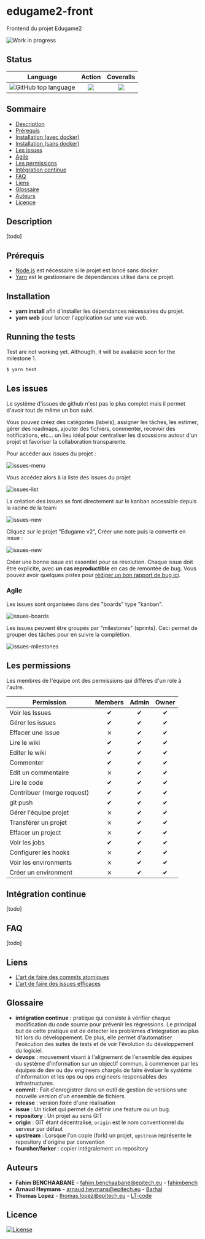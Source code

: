 # edugame2-front
Frontend du projet Edugame2

![Work in progress](http://www.repostatus.org/badges/latest/wip.svg)

## Status

| Language | Action | Coveralls |
|:--------:|:------:|:---------:|
| ![GitHub top language](https://img.shields.io/github/languages/top/Edugame-Team/edugame2-front) | ![](https://img.shields.io/github/workflow/status/Edugame-Team/edugame2-front/CICD/master) | ![](https://img.shields.io/github/workflow/status/Edugame-Team/edugame2-front/CICD/blabla) |

## Sommaire

- [Description](#description)
- [Prérequis](#prérequis)
- [Installation (avec docker)](#installation-avec-docker)
- [Installation (sans docker)](#installation-sans-docker)
- [Les issues](#les-issues)
- [Agile](#agile)
- [Les permissions](#les-permissions)
- [Intégration continue](#intégration-continue)
- [FAQ](#FAQ)
- [Liens](#liens)
- [Glossaire](#glossaire)
- [Auteurs](#auteurs)
- [Licence](#licence)

## Description

[todo]

## Prérequis

 - [Node.js](https://nodejs.org/en/) est nécessaire si le projet est lancé sans docker.
 - [Yarn](https://classic.yarnpkg.com/fr/docs/install/#windows-stable) est le gestionnaire de dépendances utilisé dans ce projet.

## Installation

 - **yarn install** afin d'installer les dépendances nécessaires du projet.
 - **yarn web** pour lancer l'application sur une vue web.

## Running the tests

Test are not working yet. Althougth, it will be available soon for the milestone 1.

```bash
$ yarn test
```

## Les issues

Le système d'issues de github n'est pas le plus complet mais il permet d'avoir tout de même un bon suivi.

Vous pouvez créez des catégories (labels), assigner les tâches, les estimer, gérer des roadmaps, ajouter des fichiers, commenter, recevoir des notifications, etc... un lieu idéal pour centraliser les discussions autour d'un projet et favoriser la collaboration transparente.

Pour accéder aux issues du projet :

![issues-menu](./.github/img/project-issues.png)

Vous accédez alors à la liste des issues du projet

![issues-list](./.github/img/issues-list.png)

La création des issues se font directement sur le kanban accessible depuis la racine de la team:

![issues-new](./.github/img/project-kanban.png)

Cliquez sur le projet "Edugame v2", Créer une note puis la convertir en issue :

![issues-new](./.github/img/issues-create.png)

Créer une bonne issue est essentiel pour sa résolution. Chaque issue doit être explicite, avec **un cas reproductible** en cas de remontée de bug. Vous pouvez avoir quelques pistes pour [rédiger un bon rapport de bug ici](http://blogtorop.fr/comment-faire-un-bon-rapport-de-bug/).

### Agile

Les issues sont organisées dans des "boards" type "kanban".

![issues-boards](./.github/img/issues-kanban.png)

Les issues peuvent être groupés par "milestones" (sprints). Ceci permet de grouper des tâches pour en suivre la complétion.

![issues-milestones](./.github/img/issues-milestone.png)

## Les permissions

Les membres de l'équipe ont des permissions qui diffères d'un role à l'autre.


Permission                  | Members | Admin  | Owner
----------------------------|:-------:|:------:|:------:
Voir les Issues             |    ✔    |   ✔    |   ✔   |
Gérer les issues            |    ✔    |   ✔    |   ✔   |
Effacer une issue           |    ⨯    |   ✔    |   ✔   |
Lire le wiki                |    ✔    |   ✔    |   ✔   |
Editer le wiki              |    ✔    |   ✔    |   ✔   |
Commenter                   |    ✔    |   ✔    |   ✔   |
Edit un commentaire         |    ⨯    |   ✔    |   ✔   |
Lire le code                |    ✔    |   ✔    |   ✔   |
Contribuer (merge request)  |    ✔    |   ✔    |   ✔   |
git push                    |    ✔    |   ✔    |   ✔   |
Gérer l'équipe projet       |    ⨯    |   ✔    |   ✔   |
Transférer un projet        |    ⨯    |   ✔    |   ✔   |
Effacer un project          |    ⨯    |   ✔    |   ✔   |
Voir les jobs               |    ✔    |   ✔    |   ✔   |
Configurer les hooks        |    ⨯    |   ✔    |   ✔   |
Voir les environments       |    ⨯    |   ✔    |   ✔   |
Créer un environment        |    ⨯    |   ✔    |   ✔   |

## Intégration continue

[todo]

## FAQ

[todo]

## Liens

 - [L'art de faire des commits atomiques](http://adopteungit.fr/methodologie/2017/04/26/commits-atomiques-la-bonne-approche.html)
 - [L'art de faire des issues efficaces](https://www.lesintegristes.net/2011/10/19/rediger-un-rapport-de-bugs-ca-na-pas-lair-pas-mais-cest-du-boulot/)

## Glossaire
 - **intégration continue** : pratique qui consiste à vérifier chaque modification du code source pour prévenir les régressions.  Le principal but de cette pratique est de détecter les problèmes d'intégration au plus tôt lors du développement. De plus, elle permet d'automatiser l'exécution des suites de tests et de voir l'évolution du développement du logiciel.
 - **devops** : mouvement visant à l'alignement de l'ensemble des équipes du système d'information sur un objectif commun, à commencer par les équipes de dev ou dev engineers chargés de faire évoluer le système d'information et les ops ou ops engineers responsables des infrastructures.
 - **commit** :  Fait d'enregistrer dans un outil de gestion de versions une nouvelle version d'un ensemble de fichiers.
 - **release** : version fixée d'une réalisation
 - **issue** : Un ticket qui permet de définir une feature ou un bug.
 - **repository** : Un projet au sens GIT
 - **origin** : GIT étant décentralisé, `origin` est le nom conventionnel du serveur par défaut
 - **upstream** : Lorsque l'on copie (fork) un projet, `upstream` représente le repository d'origine par convention
 - **fourcher/forker** : copier intégralement un repository

## Auteurs

* **Fahim BENCHAABANE** - <fahim.benchaabane@epitech.eu> - [fahimbench](https://github.com/PurpleBooth)
* **Arnaud Heymans** - <arnaud.heymans@epitech.eu> - [Barhal](https://github.com/PurpleBooth)
* **Thomas Lopez** - <thomas.lopez@epitech.eu> - [LT-code](https://github.com/PurpleBooth)

## Licence
[![License](https://img.shields.io/badge/License-Apache%202.0-green.svg)](https://opensource.org/licenses/Apache-2.0)




